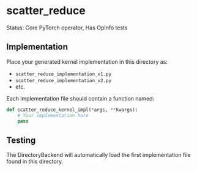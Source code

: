 # scatter_reduce

Status: Core PyTorch operator, Has OpInfo tests

## Implementation

Place your generated kernel implementation in this directory as:
- `scatter_reduce_implementation_v1.py`
- `scatter_reduce_implementation_v2.py`
- etc.

Each implementation file should contain a function named:
```python
def scatter_reduce_kernel_impl(*args, **kwargs):
    # Your implementation here
    pass
```

## Testing

The DirectoryBackend will automatically load the first implementation file found in this directory.
